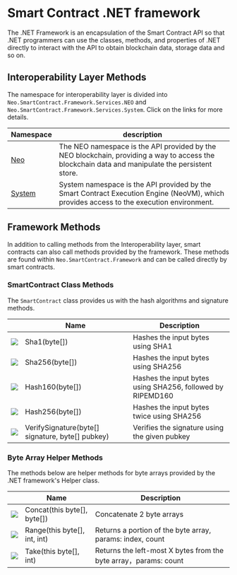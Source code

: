 # Smart Contract .NET framework

The .NET Framework is an encapsulation of the Smart Contract API so that .NET programmers can use the classes, methods, and properties of .NET directly to interact with the API to obtain blockchain data, storage data and so on.

## Interoperability Layer Methods

The namespace for interoperability layer is divided into `Neo.SmartContract.Framework.Services.NEO` and `Neo.SmartContract.Framework.Services.System`. Click on the links for more details. 

| Namespace                  | description                              |
| -------------------------- | ---------------------------------------- |
| [Neo](dotnet/neo.md)       | The NEO namespace is the API provided by the NEO blockchain, providing a way to access the blockchain data and manipulate the persistent store. |
| [System](dotnet/system.md) | System namespace is the API provided by the Smart Contract Execution Engine (NeoVM), which provides access to the execution environment. |

## Framework Methods

In addition to calling methods from the Interoperability layer, smart contracts can also call methods provided by the framework. These methods are found within `Neo.SmartContract.Framework` and can be called directly by smart contracts.

### SmartContract Class Methods

The `SmartContract` class provides us with the hash algorithms and signature methods.

|                                          | Name                                     | Description                              |
| ---------------------------------------- | ---------------------------------------- | ---------------------------------------- |
| ![](https://i-msdn.sec.s-msft.com/dynimg/IC91302.jpeg) | Sha1(byte[])                             | Hashes the input bytes using SHA1        |
| ![](https://i-msdn.sec.s-msft.com/dynimg/IC91302.jpeg) | Sha256(byte[])                           | Hashes the input bytes using SHA256      |
| ![](https://i-msdn.sec.s-msft.com/dynimg/IC91302.jpeg) | Hash160(byte[])                          | Hashes the input bytes using SHA256, followed by RIPEMD160 |
| ![](https://i-msdn.sec.s-msft.com/dynimg/IC91302.jpeg) | Hash256(byte[])                          | Hashes the input bytes twice using SHA256 |
| ![](https://i-msdn.sec.s-msft.com/dynimg/IC91302.jpeg) | VerifySignature(byte[] signature, byte[] pubkey) | Verifies the signature using the given pubkey |

### Byte Array Helper Methods

The methods below are helper methods for byte arrays provided by the .NET framework's Helper class.

|                                          | Name                         | Description                              |
| ---------------------------------------- | ---------------------------- | ---------------------------------------- |
| ![](https://i-msdn.sec.s-msft.com/dynimg/IC91302.jpeg) | Concat(this byte[], byte[])  | Concatenate 2 byte arrays                |
| ![](https://i-msdn.sec.s-msft.com/dynimg/IC91302.jpeg) | Range(this byte[], int, int) | Returns a portion of the byte array, params: index, count |
| ![](https://i-msdn.sec.s-msft.com/dynimg/IC91302.jpeg) | Take(this byte[], int)       | Returns the left-most X bytes from the byte array，params: count |
